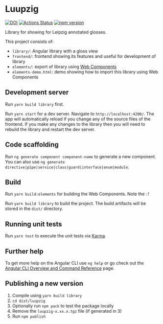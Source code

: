 # Luupzig

[![DOI](https://zenodo.org/badge/627391873.svg)](https://zenodo.org/doi/10.5281/zenodo.10374572)
[![Actions Status](https://github.com/UUDigitalHumanitieslab/luupzig/workflows/Unit%20tests/badge.svg)](https://github.com/UUDigitalHumanitieslab/luupzig/actions)
[![npm version](https://badge.fury.io/js/luupzig.svg)](https://badge.fury.io/js/luupzig)

Library for showing for Leipzig annotated glosses.

This project consists of:

* `library/`: Angular library with a gloss view
* `frontend/`: frontend showing its features and useful for development of library
* `elements/`: export of library using [Web Components](https://developer.mozilla.org/en-US/docs/Web/Web_Components/Using_custom_elements)
* `elements-demo.html`: demo showing how to import this library using Web Components

## Development server

Run `yarn build library` first.

Run `yarn start` for a dev server. Navigate to `http://localhost:4200/`. The app will automatically reload if you change any of the source files of the frontend. If you make any changes to the library then you will need to rebuild the library and restart the dev server.

## Code scaffolding

Run `ng generate component component-name` to generate a new component. You can also use `ng generate directive|pipe|service|class|guard|interface|enum|module`.

## Build

Run `yarn build:elements` for building the Web Components. Note the `:`!

Run `yarn build library` to build the project. The build artifacts will be stored in the `dist/` directory.

## Running unit tests

Run `yarn test` to execute the unit tests via [Karma](https://karma-runner.github.io).

## Further help

To get more help on the Angular CLI use `ng help` or go check out the [Angular CLI Overview and Command Reference](https://angular.io/cli) page.

## Publishing a new version

1. Compile using `yarn build library`
2. `cd dist/luupzig`
3. Optionally run `npm pack` to test the package locally
4. Remove the `luupzig-x.xx.x.tgz` file (if generated in 3)
5. Run `npm publish`
